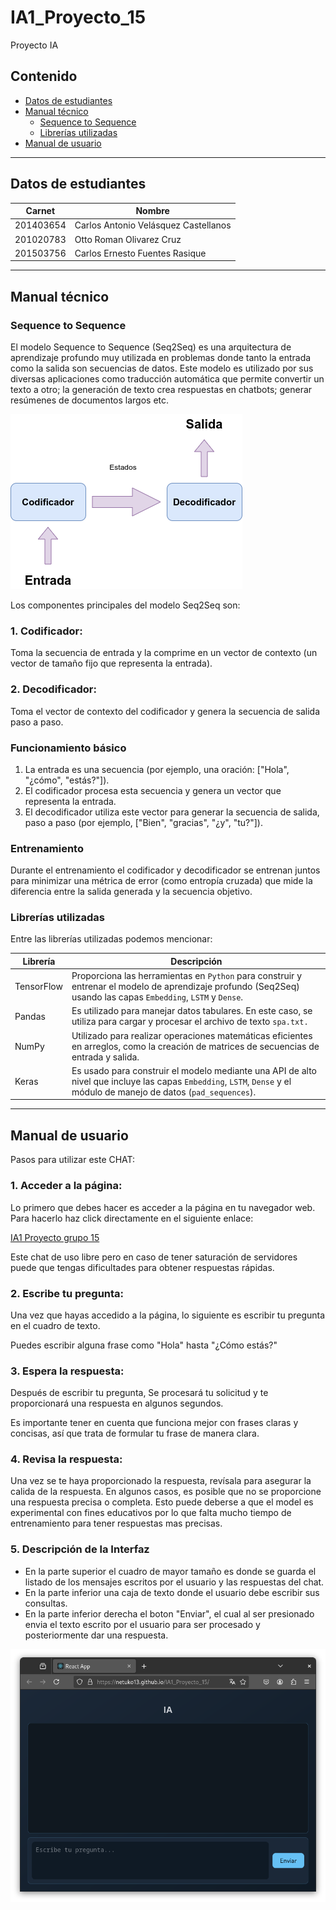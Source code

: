 # IA1_Proyecto_15
Proyecto IA

## Contenido
- [Datos de estudiantes](#datos)
- [Manual técnico](#tecnico)
    - [Sequence to Sequence](#seq2seq)
    - [Librerías utilizadas](#librerias)    
- [Manual de usuario](#usuario)


---

<a name="datos"></a>
## Datos de estudiantes
| Carnet | Nombre |
| --- | --- |
| 201403654 | Carlos Antonio Velásquez Castellanos |
| 201020783 | Otto Roman Olivarez Cruz |
| 201503756 | Carlos Ernesto Fuentes Rasique |

---

<a name="tecnico"></a>
## Manual técnico

<a name="seq2seq"></a>
### Sequence to Sequence

El modelo Sequence to Sequence (Seq2Seq) es una arquitectura de aprendizaje profundo muy utilizada en problemas donde tanto la entrada como la salida son secuencias de datos. Este modelo es utilizado por sus diversas aplicaciones como traducción automática que permite convertir un texto a otro; la generación de texto crea respuestas en chatbots; generar resúmenes de documentos largos etc.  

![modelo](./img/seq2seq.png "Modelo")

Los componentes principales del modelo Seq2Seq son:

### 1. Codificador:

Toma la secuencia de entrada y la comprime en un vector de contexto (un vector de tamaño fijo que representa la entrada).

### 2. Decodificador:

Toma el vector de contexto del codificador y genera la secuencia de salida paso a paso.

### Funcionamiento básico
1. La entrada es una secuencia (por ejemplo, una oración: ["Hola", "¿cómo", "estás?"]).
2.  El codificador procesa esta secuencia y genera un vector que representa la entrada.
3. El decodificador utiliza este vector para generar la secuencia de salida, paso a paso (por ejemplo, ["Bien", "gracias", "¿y", "tu?"]).

### Entrenamiento
Durante el entrenamiento el codificador y decodificador se entrenan juntos para minimizar una métrica de error (como entropía cruzada) que mide la diferencia entre la salida generada y la secuencia objetivo.

<a name="librerias"></a>
### Librerías utilizadas

Entre las librerías utilizadas podemos mencionar:

| Librería | Descripción |
| --- | --- |
| TensorFlow | Proporciona las herramientas en ```Python``` para construir y entrenar el modelo de aprendizaje profundo (Seq2Seq) usando las capas ```Embedding```, ```LSTM``` y ```Dense```. |
| Pandas | Es utilizado para manejar datos tabulares. En este caso, se utiliza para cargar y procesar el archivo de texto ```spa.txt.```|
| NumPy | Utilizado para realizar operaciones matemáticas eficientes en arreglos, como la creación de matrices de secuencias de entrada y salida. |
| Keras | Es usado para construir el modelo mediante una API de alto nivel que incluye las capas ```Embedding```, ```LSTM```, ```Dense``` y el módulo de manejo de datos (```pad_sequences```). |

---

<a name="usuario"></a>
## Manual de usuario

Pasos para utilizar este CHAT:

### 1. Acceder a la página:

Lo primero que debes hacer es acceder a la página en tu navegador web. Para hacerlo haz click directamente en el siguiente enlace:

[IA1 Proyecto grupo 15](https://netuko13.github.io/IA1_Proyecto_15/)

Este chat de uso libre pero en caso de tener saturación de servidores puede que tengas dificultades para obtener respuestas rápidas. 

### 2. Escribe tu pregunta:

Una vez que hayas accedido a la página, lo siguiente es escribir tu pregunta en el cuadro de texto.

Puedes escribir alguna frase como "Hola" hasta "¿Cómo estás?"

### 3. Espera la respuesta:

Después de escribir tu pregunta, Se procesará tu solicitud y te proporcionará una respuesta en algunos segundos.

Es importante tener en cuenta que funciona mejor con frases claras y concisas, así que trata de formular tu frase de manera clara.

### 4. Revisa la respuesta:

Una vez se te haya proporcionado la respuesta, revísala para asegurar la calida de la respuesta. En algunos casos, es posible que no se proporcione una respuesta precisa o completa. Esto puede deberse a que el model es experimental con fines educativos por lo que falta mucho tiempo de entrenamiento para tener respuestas mas precisas.

### 5. Descripción de la Interfaz 
- En la parte superior el cuadro de mayor tamaño es donde se guarda el listado de los mensajes escritos por el usuario y las respuestas del chat.
- En la parte inferior una caja de texto donde el usuario debe escribir sus consultas. 
- En la parte inferior derecha el boton "Enviar", el cual al ser presionado envia el texto escrito por el usuario para ser procesado y posteriormente dar una respuesta. 


![chat](./img/chat.png "Chat")